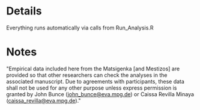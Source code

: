 # Details
Everything runs automatically via calls from Run_Analysis.R

# Notes
"Empirical data included here from the Matsigenka [and Mestizos] are provided so that other researchers can check the analyses in the associated manuscript. Due to agreements with participants, these data shall not be used for any other purpose unless express permission is granted by John Bunce (john_bunce@eva.mpg.de) or Caissa Revilla Minaya (caissa_revilla@eva.mpg.de)."
